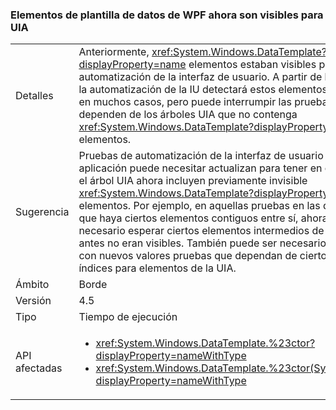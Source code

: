 ### <a name="wpf-datatemplate-elements-are-now-visible-to-uia"></a>Elementos de plantilla de datos de WPF ahora son visibles para UIA

|   |   |
|---|---|
|Detalles|Anteriormente, <xref:System.Windows.DataTemplate?displayProperty=name> elementos estaban visibles para la automatización de la interfaz de usuario. A partir de la versión 4.5, la automatización de la IU detectará estos elementos. Esto es útil en muchos casos, pero puede interrumpir las pruebas que dependen de los árboles UIA que no contenga <xref:System.Windows.DataTemplate?displayProperty=name> elementos.|
|Sugerencia|Pruebas de automatización de la interfaz de usuario para esta aplicación puede necesitar actualizan para tener en cuenta para el árbol UIA ahora incluyen previamente invisible <xref:System.Windows.DataTemplate?displayProperty=name> elementos. Por ejemplo, en aquellas pruebas en las que se espere que haya ciertos elementos contiguos entre sí, ahora puede ser necesario esperar ciertos elementos intermedios de la UIA que antes no eran visibles. También puede ser necesario actualizar con nuevos valores pruebas que dependan de ciertos recuentos o índices para elementos de la UIA.|
|Ámbito|Borde|
|Versión|4.5|
|Tipo|Tiempo de ejecución|
|API afectadas|<ul><li><xref:System.Windows.DataTemplate.%23ctor?displayProperty=nameWithType></li><li><xref:System.Windows.DataTemplate.%23ctor(System.Object)?displayProperty=nameWithType></li></ul>|

